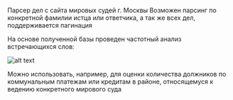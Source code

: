 Парсер дел с сайта мировых судей г. Москвы
Возможен парсинг по конкретной фамилии истца или ответчика, а так же всех дел, поддерживается пагинация

На основе полученной базы проведен частотный анализ встречающихся слов:

![alt text](http://77.232.23.74/diag1.png)

Можно использовать, например, для оценки количества должников по коммунальным платежам или кредитам в районе, относящемуся к ведению конкретного мирового суда
